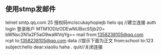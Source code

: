 ## 使用stmp发邮件
telnet smtp.qq.com 25
授权码mclscukayhopiejb
helo qq //建立连接
auth login 登录账户 
MTM1ODIzODEwNUBxcS5jb20=
bWNsc2N1a2F5aG9waWVqYg==
mail from:<1358238105@qq.com>  
rcpt to:<1358238105@qq.com> 
data //提示下面为正文
from:school
to:123
subject:hello 
dear:xiaoliu haha
. 
quit//关闭连接
